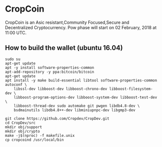 # CropCoin
CropCoin is an Asic resistant,Community Focused,Secure and Decentralized Cryptocurrency.
Pow phase will start on 02 February, 2018 at 11:00 UTC.

## How to build the wallet (ubuntu 16.04)
```
sudo su
apt-get update
apt -y install software-properties-common
apt-add-repository -y ppa:bitcoin/bitcoin
apt-get update
apt install -y make build-essential libtool software-properties-common autoconf \
    libssl-dev libboost-dev libboost-chrono-dev libboost-filesystem-dev \
    libboost-program-options-dev libboost-system-dev libboost-test-dev \
    libboost-thread-dev sudo automake git pwgen libdb4.8-dev \
    bsdmainutils libdb4.8++-dev libminiupnpc-dev libgmp3-dev

git clone https://github.com/Cropdev/CropDev.git
cd CropDev/src
mkdir obj/support
mkdir obj/crypto
make -j$(nproc) -f makefile.unix
cp cropcoind /usr/local/bin
```
